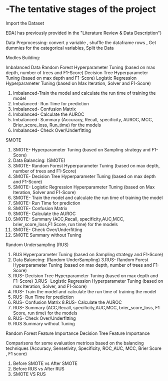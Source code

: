 # -The tentative stages of the project

Import the Dataset

EDA( has previously provided in the "Literature Review & Data Description")

Data Preprocessing: convert y variable , shuffle the dataframe rows , Get dummies for the categorical variables, Split the Data

Modles Building:

Imbalanced Data
Random Forest Hyperparameter Tuning (based on max depth, number of trees and F1-Score)
Decision Tree Hyperparameter Tuning (based on max depth and F1-Score)
Logistic Regression Hyperparameter Tuning (based on Max Iteration, Solver and F1-Score)
1. Imbalanced-Train the model and calculate the run time of training the model
2. Imbalanced- Run Time for prediction
3. Imbalanced- Confusion Matrix
4. Imbalanced- Calculate the AUROC
5. Imbalanced- Summary (Accuracy, Recall, specificity, AUROC, MCC, Brier_score_loss, Run_time) for the models
6. Imbalanced- Check Over/Underfitting

SMOTE
1. SMOTE- Hyperparameter Tuning (based on Sampling strategy and F1-Score)
2. Data Balancing: (SMOTE)
3. SMOTE- Random Forest Hyperparameter Tuning (based on max depth, number of trees and F1-Score)
4. SMOTE- Decision Tree Hyperparameter Tuning (based on max depth and F1-Score)
3. SMOTE- Logistic Regression Hyperparameter Tuning (based on Max Iteration, Solver and F1-Score)
5. SMOTE- Train the model and calculate the run time of training the model
6. SMOTE- Run Time for prediction
7. SMOTE- Confusion Matrix
8. SMOTE- Calculate the AUROC
9. SMOTE- Summary (ACC,Recall, specificity,AUC,MCC, brier_score_loss,F1 Score, run time) for the models
10. SMOTE- Check Over/Underfitting
11. SMOTE Summary without Tuning

Random Undersampling (RUS)
1. RUS Hyperparameter Tuning (based on Sampling strategy and F1-Score)
2. Data Balancing: (Random UnderSampling)
3.RUS- Random Forest Hyperparameter Tuning (based on max depth, number of trees and F1-Score)
4. RUS- Decision Tree Hyperparameter Tuning (based on max depth and F1-Score)
3.RUS- Logistic Regression Hyperparameter Tuning (based on max Iteration, Solver, and F1-Score)
5. RUS- Train the model and calculate the run time of training the model
6. RUS- Run Time for prediction
7. RUS- Confusion Matrix
8.RUS- Calculate the AUROC
9. RUS- Summary (ACC,Recall, specificity,AUC,MCC, brier_score_loss, F1 Score, run time) for the models
10. RUS- Check Over/Underfitting
11. RUS Summary without Tuning

Random Forest Feature Importance
Decision Tree Feature Importance


Comparisons for some evaluation metrices based on the balancing techniques (Accuracy, Sensetivity, Specificity, ROC_AUC, MCC, Brier Score , F1 score)
1. Before SMOTE vs After SMOTE
2. Before RUS vs After RUS
2. SMOTE VS RUS
